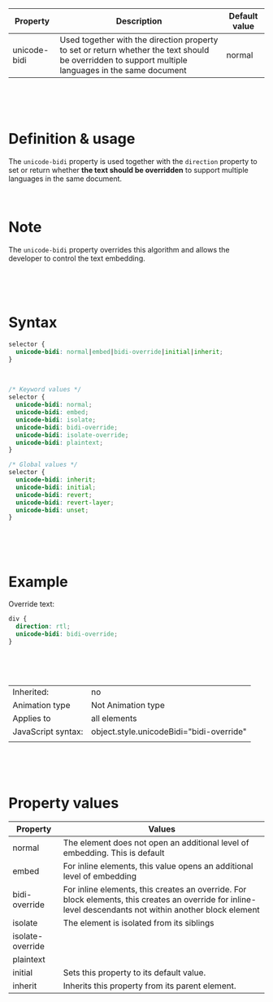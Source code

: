 | Property     | Description                                                                                                                                         | Default value |
| ------------ | --------------------------------------------------------------------------------------------------------------------------------------------------- | ------------- |
| unicode-bidi | Used together with the direction property to set or return whether the text should be overridden to support multiple languages in the same document | normal        |

&nbsp;

&nbsp;

# Definition & usage

The `unicode-bidi` property is used together with the `direction` property to set or return whether **the text should be overridden** to support multiple languages in the same document.

&nbsp;

# Note

The `unicode-bidi` property overrides this algorithm and allows the developer to control the text embedding.

&nbsp;

&nbsp;

# Syntax

```css
selector {
  unicode-bidi: normal|embed|bidi-override|initial|inherit;
}
```

&nbsp;

```css
/* Keyword values */
selector {
  unicode-bidi: normal;
  unicode-bidi: embed;
  unicode-bidi: isolate;
  unicode-bidi: bidi-override;
  unicode-bidi: isolate-override;
  unicode-bidi: plaintext;
}

/* Global values */
selector {
  unicode-bidi: inherit;
  unicode-bidi: initial;
  unicode-bidi: revert;
  unicode-bidi: revert-layer;
  unicode-bidi: unset;
}
```

&nbsp;

&nbsp;

# Example

Override text:

```css
div {
  direction: rtl;
  unicode-bidi: bidi-override;
}
```

&nbsp;

&nbsp;

|                    |                                          |
| ------------------ | ---------------------------------------- |
| Inherited:         | no                                       |
| Animation type     | Not Animation type                       |
| Applies to         | all elements                             |
| JavaScript syntax: | object.style.unicodeBidi="bidi-override" |
|                    |                                          |

&nbsp;

&nbsp;

# Property values

| Property         | Values                                                                                                                                                    |
| ---------------- | --------------------------------------------------------------------------------------------------------------------------------------------------------- |
| normal           | The element does not open an additional level of embedding. This is default                                                                               |
| embed            | For inline elements, this value opens an additional level of embedding                                                                                    |
| bidi-override    | For inline elements, this creates an override. For block elements, this creates an override for inline-level descendants not within another block element |
| isolate          | The element is isolated from its siblings                                                                                                                 |
| isolate-override |
| plaintext        |
| initial          | Sets this property to its default value.                                                                                                                  |
| inherit          | Inherits this property from its parent element.                                                                                                           |
